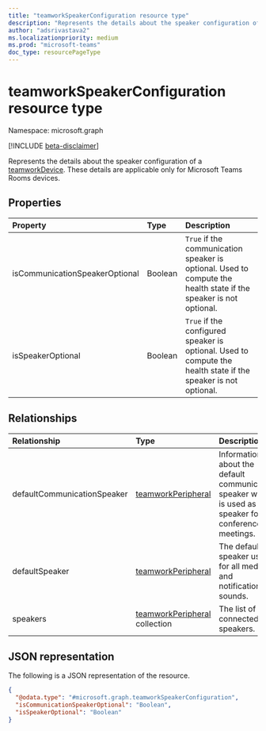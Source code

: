 ```yaml
---
title: "teamworkSpeakerConfiguration resource type"
description: "Represents the details about the speaker configuration of a device."
author: "adsrivastava2"
ms.localizationpriority: medium
ms.prod: "microsoft-teams"
doc_type: resourcePageType
---
```


# teamworkSpeakerConfiguration resource type

Namespace: microsoft.graph

[!INCLUDE [beta-disclaimer](../../includes/beta-disclaimer.md)]

Represents the details about the speaker configuration of a [teamworkDevice](../resources/teamworkdevice.md). These details are applicable only for Microsoft Teams Rooms devices.

## Properties
|Property|Type|Description|
|:---|:---|:---|
|isCommunicationSpeakerOptional|Boolean|`True` if the communication speaker is optional. Used to compute the health state if the speaker is not optional.|
|isSpeakerOptional|Boolean|`True` if the configured speaker is optional. Used to compute the health state if the speaker is not optional.|

## Relationships
|Relationship|Type|Description|
|:---|:---|:---|
|defaultCommunicationSpeaker|[teamworkPeripheral](../resources/teamworkperipheral.md)|Information about the default communication speaker which is used as speaker for the conference meetings.|
|defaultSpeaker|[teamworkPeripheral](../resources/teamworkperipheral.md)|The default speaker used for all media and notification sounds.|
|speakers|[teamworkPeripheral](../resources/teamworkperipheral.md) collection|The list of connected speakers.|

## JSON representation
The following is a JSON representation of the resource.
<!-- {
  "blockType": "resource",
  "@odata.type": "microsoft.graph.teamworkSpeakerConfiguration"
}
-->
``` json
{
  "@odata.type": "#microsoft.graph.teamworkSpeakerConfiguration",
  "isCommunicationSpeakerOptional": "Boolean",
  "isSpeakerOptional": "Boolean"
}
```

